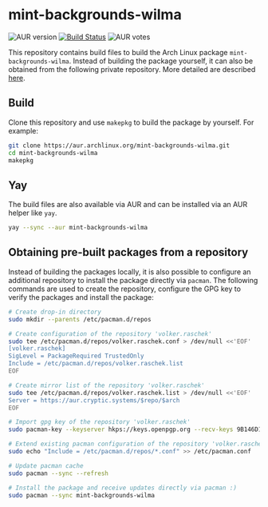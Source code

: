 # mint-backgrounds-wilma

![AUR version](https://img.shields.io/aur/version/mint-backgrounds-wilma?label=AUR)
[![Build Status](https://drone.cryptic.systems/api/badges/volker.raschek/mint-backgrounds-wilma-pkg/status.svg)](https://drone.cryptic.systems/volker.raschek/mint-backgrounds-wilma-pkg)
![AUR votes](https://img.shields.io/aur/votes/mint-backgrounds-wilma)

This repository contains build files to build the Arch Linux package `mint-backgrounds-wilma`. Instead of building the
package yourself, it can also be obtained from the following private repository. More detailed are described
[here](#obtaining-pre-built-packages-from-a-repository).

## Build

Clone this repository and use `makepkg` to build the package by yourself. For example:

```bash
git clone https://aur.archlinux.org/mint-backgrounds-wilma.git
cd mint-backgrounds-wilma
makepkg
```

## Yay

The build files are also available via AUR and can be installed via an AUR helper like `yay`.

```bash
yay --sync --aur mint-backgrounds-wilma
```

## Obtaining pre-built packages from a repository

Instead of building the packages locally, it is also possible to configure an additional repository to install the
package directly via `pacman`. The following commands are used to create the repository, configure the GPG key to verify
the packages and install the package:

```bash
# Create drop-in directory
sudo mkdir --parents /etc/pacman.d/repos

# Create configuration of the repository 'volker.raschek'
sudo tee /etc/pacman.d/repos/volker.raschek.conf > /dev/null <<'EOF'
[volker.raschek]
SigLevel = PackageRequired TrustedOnly
Include = /etc/pacman.d/repos/volker.raschek.list
EOF

# Create mirror list of the repository 'volker.raschek'
sudo tee /etc/pacman.d/repos/volker.raschek.list > /dev/null <<'EOF'
Server = https://aur.cryptic.systems/$repo/$arch
EOF

# Import gpg key of the repository 'volker.raschek'
sudo pacman-key --keyserver hkps://keys.openpgp.org --recv-keys 9B146D11A9ED6CA7E279EB1A852BCC170D81A982

# Extend existing pacman configuration of the repository 'volker.raschek'
sudo echo "Include = /etc/pacman.d/repos/*.conf" >> /etc/pacman.conf

# Update pacman cache
sudo pacman --sync --refresh

# Install the package and receive updates directly via pacman :)
sudo pacman --sync mint-backgrounds-wilma
```

